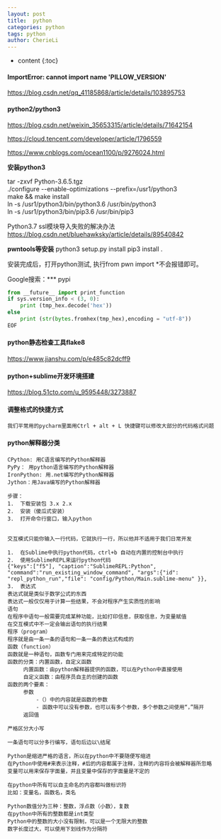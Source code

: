 ```yaml
---
layout: post
title:  python
categories: python
tags: python
author: CherieLi
---
```


* content
{:toc}  


#### ImportError: cannot import name 'PILLOW_VERSION'

<https://blog.csdn.net/qq_41185868/article/details/103895753>

#### python2/python3

https://blog.csdn.net/weixin_35653315/article/details/71642154

https://cloud.tencent.com/developer/article/1796559

https://www.cnblogs.com/ocean1100/p/9276024.html

**安装python3**  

tar -zxvf Python-3.6.5.tgz  
./configure --enable-optimizations --prefix=/usr1/python3  
make && make install  
ln -s /usr1/python3/bin/python3.6 /usr/bin/python3  
ln -s /usr1/python3/bin/pip3.6 /usr/bin/pip3  

Python3.7 ssl模块导入失败的解决办法
https://blog.csdn.net/bluehawksky/article/details/89540842  

**pwntools等安装**
python3 setup.py install
pip3 install .

安装完成后，打开python测试, 执行from pwn import *不会报错即可。

Google搜索：*** pypi



```python
from __future__ import print_function
if sys.version_info < (3, 0):
	print (tmp_hex.decode('hex'))
else
    print (str(bytes.fromhex(tmp_hex),encoding = "utf-8"))
EOF
```

#### python静态检查工具flake8

https://www.jianshu.com/p/e485c82dcff9

#### python+sublime开发环境搭建

https://blog.51cto.com/u_9595448/3273887

#### 调整格式的快捷方式

```
我们平常用的pycharm里面用Ctrl + alt + L 快捷键可以修改大部分的代码格式问题
```

#### python解释器分类

```
CPython: 用C语言编写的Python解释器
PyPy： 用python语言编写的Python解释器
IronPython: 用.net编写的Python解释器
Jython：用Java编写的Python解释器

步骤：
1.	下载安装包 3.x 2.x
2.	安装（傻瓜式安装）
3.	打开命令行窗口，输入python


交互模式只能你输入一行代码，它就执行一行，所以他并不适用于我们日常开发

1.	在Sublime中执行python代码，ctrl+b 自动在内置的控制台中执行
2.	使用SublimeREPL来运行python代码
{"keys":["f5"], "caption":"SublimeREPL:Python", "command":"run_existing_window_command", "args":{"id": "repl_python_run","file": "config/Python/Main.sublime-menu" }},
3.	表达式
表达式就是类似于数学公式的东西
表达式一般仅仅用于计算一些结果，不会对程序产生实质性的影响
语句
在程序中语句一般需要完成某种功能，比如打印信息，获取信息，为变量赋值
在交互模式中不一定会输出语句的执行结果
程序（program）
程序就是由一条一条的语句和一条一条的表达式构成的
函数（function）
函数就是一种语句，函数专门用来完成特定的功能
函数的分类：内置函数，自定义函数
     内置函数：由python解释器提供的函数，可以在Python中直接使用
     自定义函数：由程序员自主的创建的函数
函数的两个要素：
     参数
         -（）中的内容就是函数的参数
         - 函数中可以没有参数，也可以有多个参数，多个参数之间使用“，”隔开
     返回值

严格区分大小写

一条语句可以分多行编写，语句后边以\结尾

Python是缩进严格的语言，所以在python中不要随便写缩进
在Python中使用#来表示注释，#后的内容都属于注释，注释的内容将会被解释器所忽略
变量可以用来保存字面量，并且变量中保存的字面量是不定的

在python中所有可以自主命名的内容都叫做标识符
比如：变量名，函数名，类名

Python数值分为三种：整数，浮点数（小数），复数
在python中所有的整数都是int类型
Python中的整数的大小没有限制，可以是一个无限大的整数
数字长度过大，可以使用下划线作为分隔符
```

